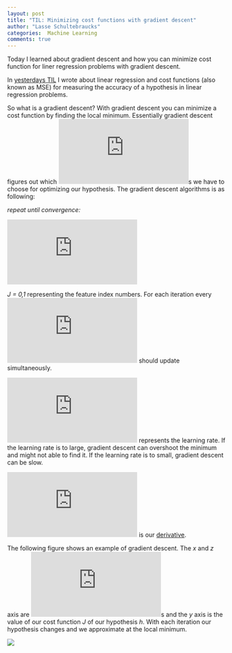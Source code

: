 ```yaml
---
layout: post
title: "TIL: Minimizing cost functions with gradient descent"
author: "Lasse Schultebraucks"
categories:  Machine Learning
comments: true
---
```


Today I learned about gradient descent and how you can minimize cost function for liner regression problems with gradient descent.

In [yesterdays TIL](https://lasseschultebraucks.com/machine/learning/2018/04/30/til-cost-functions-for-linear-regression.html) 
I wrote about linear regression and cost functions (also known as MSE) for measuring the accuracy of a hypothesis in linear regression problems.

So what is a gradient descent? With gradient descent you can minimize a cost function by finding the local minimum.
Essentially gradient descent figures out which ![](https://latex.codecogs.com/gif.latex?%5Ctheta)s we have to choose for optimizing our hypothesis.
The gradient descent algorithms is as following:

*repeat until convergence:*

![](https://latex.codecogs.com/gif.latex?%5Ctheta_j%20%3A%3D%20%5Ctheta_j%20-%20%5Calpha%20%5Cfrac%7B%5Cdelta%7D%7B%5Cdelta%20%5Ctheta_j%7D%20J%28%5Ctheta_0%2C%5Ctheta_1%29)

*J = 0,1* representing the feature index numbers. For each iteration every ![](https://latex.codecogs.com/gif.latex?%5Ctheta) should update simultaneously.

![](https://latex.codecogs.com/gif.latex?%5Calpha) represents the learning rate. If the learning rate is to large, gradient descent can overshoot the minimum and might not able to find it.
If the learning rate is to small, gradient descent can be slow. 

![](https://latex.codecogs.com/gif.latex?%5Cfrac%7B%5Cdelta%7D%7B%5Cdelta%20%5Ctheta_j%7D%20J%28%5Ctheta_0%2C%5Ctheta_1%29) is our [derivative](https://en.wikipedia.org/wiki/Derivative).

The following figure shows an example of gradient descent. The *x* and *z* axis are ![](https://latex.codecogs.com/gif.latex?%5Ctheta)s and the *y* axis is the value of our cost function *J* of our hypothesis *h*.
With each iteration our hypothesis changes and we approximate at the local minimum. 

![]({{site.url}}/assets/gradient_descent_method.png)
